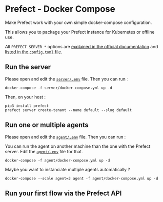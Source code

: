 # Prefect - Docker Compose

Make Prefect work with your own simple docker-compose configuration.

This allows you to package your Prefect instance for Kubernetes or offline use.

All `PREFECT_SERVER_*` options are [explained in the official documentation](https://docs.prefect.io/core/concepts/configuration.html#environment-variables) and [listed in the `config.toml` file](https://github.com/PrefectHQ/prefect/blob/master/src/prefect/config.toml).

## Run the server

Please open and edit the [`server/.env`](./server/.env) file. Then you can run :

```console
docker-compose -f server/docker-compose.yml up -d
```

Then, on your host :

```console
pip3 install prefect
prefect server create-tenant --name default --slug default
```

## Run one or multiple agents

Please open and edit the [`agent/.env`](./agent/.env) file. Then you can run :

You can run the agent on another machine than the one with the Prefect server. Edit the [`agent/.env`](./agent/.env) file for that.

```console
docker-compose -f agent/docker-compose.yml up -d
```

Maybe you want to instanciate multiple agents automatically ?

```console
docker-compose --scale agent=3 agent -f agent/docker-compose.yml up -d
```

## Run your first flow via the Prefect API

